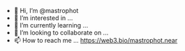 - 👋 Hi, I’m @mastrophot
- 👀 I’m interested in ...
- 🌱 I’m currently learning ...
- 💞️ I’m looking to collaborate on ...
- 📫 How to reach me ...
https://web3.bio/mastrophot.near
<!---
mastrophot/mastrophot is a ✨ special ✨ repository because its `README.md` (this file) appears on your GitHub profile.
You can click the Preview link to take a look at your changes.
--->
